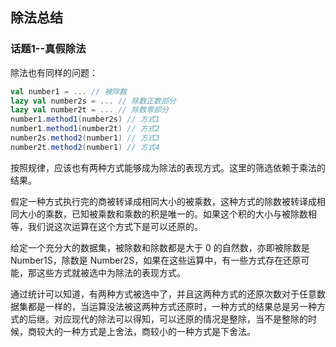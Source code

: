 ## 除法总结
### 话题1--真假除法
除法也有同样的问题：
```scala
val number1 = ... // 被除数
lazy val number2s = ... // 除数正数部分
lazy val number2t = ... // 除数零部分
number1.method1(number2s) // 方式1
number1.method1(number2t) // 方式2
number2s.method2(number1) // 方式3
number2t.method2(number1) // 方式4
```
按照规律，应该也有两种方式能够成为除法的表现方式。这里的筛选依赖于乘法的结果。

假定一种方式执行完的商被转译成相同大小的被乘数，这种方式的除数被转译成相同大小的乘数，已知被乘数和乘数的积是唯一的。如果这个积的大小与被除数相等，我们说这次运算在这个方式下是可以还原的。

给定一个充分大的数据集，被除数和除数都是大于 0 的自然数，亦即被除数是 Number1S，除数是 Number2S，如果在这些运算中，有一些方式存在还原可能，那这些方式就被选中为除法的表现方式。

通过统计可以知道，有两种方式被选中了，并且这两种方式的还原次数对于任意数据集都是一样的，当运算没法被这两种方式还原时，一种方式的结果总是另一种方式的后继。对应现代的除法可以得知，可以还原的情况是整除，当不是整除的时候，商较大的一种方式是上舍法，商较小的一种方式是下舍法。